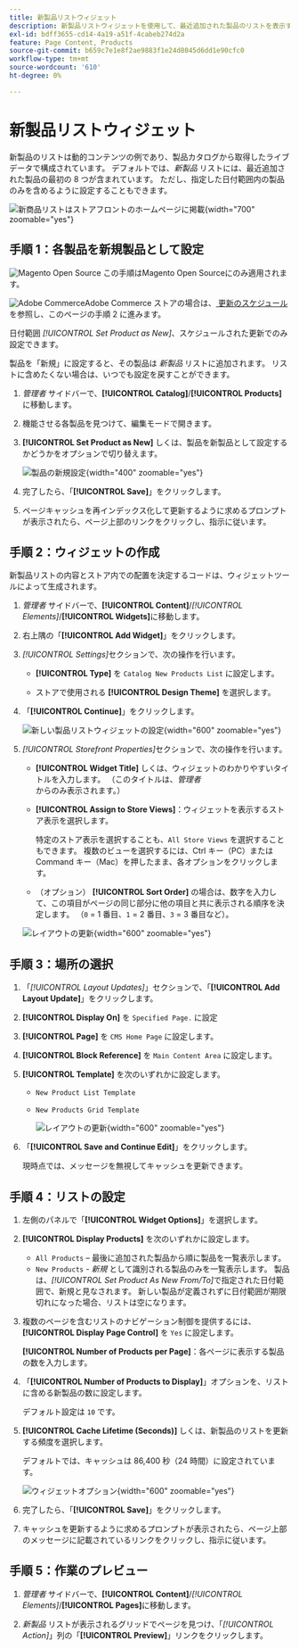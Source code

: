 ```yaml
---
title: 新製品リストウィジェット
description: 新製品リストウィジェットを使用して、最近追加された製品のリストを表示する方法を説明します。
exl-id: bdff3655-cd14-4a19-a51f-4cabeb274d2a
feature: Page Content, Products
source-git-commit: b659c7e1e8f2ae9883f1e24d8045d6dd1e90cfc0
workflow-type: tm+mt
source-wordcount: '610'
ht-degree: 0%

---
```


# 新製品リストウィジェット

新製品のリストは動的コンテンツの例であり、製品カタログから取得したライブデータで構成されています。 デフォルトでは、_新製品_ リストには、最近追加された製品の最初の 8 つが含まれています。 ただし、指定した日付範囲内の製品のみを含めるように設定することもできます。

![ 新商品リストはストアフロントのホームページに掲載 ](./assets/storefront-home-page-new-products.png){width="700" zoomable="yes"}

## 手順 1：各製品を新規製品として設定

![Magento Open Source](../assets/open-source.svg) この手順はMagento Open Sourceにのみ適用されます。

![Adobe Commerce](../assets/adobe-logo.svg)Adobe Commerce ストアの場合は、[ 更新のスケジュール ](content-staging-scheduled-update.md) を参照し、このページの手順 2 に進みます。

日付範囲 _[!UICONTROL Set Product as New]_、スケジュールされた更新でのみ設定できます。

製品を「新規」に設定すると、その製品は _新製品_ リストに追加されます。 リストに含めたくない場合は、いつでも設定を戻すことができます。

1. _管理者_ サイドバーで、**[!UICONTROL Catalog]**/**[!UICONTROL Products]** に移動します。

1. 機能させる各製品を見つけて、編集モードで開きます。

1. **[!UICONTROL Set Product as New]** しくは、製品を新製品として設定するかどうかをオプションで切り替えます。

   ![ 製品の新規設定 ](./assets/product-set-as-new.png){width="400" zoomable="yes"}

1. 完了したら、「**[!UICONTROL Save]**」をクリックします。

1. ページキャッシュを再インデックス化して更新するように求めるプロンプトが表示されたら、ページ上部のリンクをクリックし、指示に従います。

## 手順 2：ウィジェットの作成

新製品リストの内容とストア内での配置を決定するコードは、ウィジェットツールによって生成されます。

1. _管理者_ サイドバーで、**[!UICONTROL Content]**/_[!UICONTROL Elements]_/**[!UICONTROL Widgets]**&#x200B;に移動します。

1. 右上隅の「**[!UICONTROL Add Widget]**」をクリックします。

1. _[!UICONTROL Settings]_&#x200B;セクションで、次の操作を行います。

   - **[!UICONTROL Type]** を `Catalog New Products List` に設定します。

   - ストアで使用される **[!UICONTROL Design Theme]** を選択します。

1. 「**[!UICONTROL Continue]**」をクリックします。

   ![ 新しい製品リストウィジェットの設定 ](./assets/widget-settings.png){width="600" zoomable="yes"}

1. _[!UICONTROL Storefront Properties]_&#x200B;セクションで、次の操作を行います。

   - **[!UICONTROL Widget Title]** しくは、ウィジェットのわかりやすいタイトルを入力します。 （このタイトルは、_管理者_ からのみ表示されます。）

   - **[!UICONTROL Assign to Store Views]**：ウィジェットを表示するストア表示を選択します。

     特定のストア表示を選択することも、`All Store Views` を選択することもできます。 複数のビューを選択するには、Ctrl キー（PC）または Command キー（Mac）を押したまま、各オプションをクリックします。

   - （オプション） **[!UICONTROL Sort Order]** の場合は、数字を入力して、この項目がページの同じ部分に他の項目と共に表示される順序を決定します。 （`0` = 1 番目、`1` = 2 番目、`3` = 3 番目など）。

   ![ レイアウトの更新 ](./assets/widget-layout-update-home-page.png){width="600" zoomable="yes"}

## 手順 3：場所の選択

1. 「_[!UICONTROL Layout Updates]_」セクションで、「**[!UICONTROL Add Layout Update]**」をクリックします。

1. **[!UICONTROL Display On]** を `Specified Page.` に設定

1. **[!UICONTROL Page]** を `CMS Home Page` に設定します。

1. **[!UICONTROL Block Reference]** を `Main Content Area` に設定します。

1. **[!UICONTROL Template]** を次のいずれかに設定します。

   - `New Product List Template`
   - `New Products Grid Template`

     ![ レイアウトの更新 ](./assets/widget-layout-update-new-products-list.png){width="600" zoomable="yes"}

1. 「**[!UICONTROL Save and Continue Edit]**」をクリックします。

   現時点では、メッセージを無視してキャッシュを更新できます。

## 手順 4：リストの設定

1. 左側のパネルで「**[!UICONTROL Widget Options]**」を選択します。

1. **[!UICONTROL Display Products]** を次のいずれかに設定します。

   - `All Products` – 最後に追加された製品から順に製品を一覧表示します。
   - `New Products` - _新規_ として識別される製品のみを一覧表示します。 製品は、_[!UICONTROL Set Product As New From/To]_&#x200B;で指定された日付範囲で、新規と見なされます。 新しい製品が定義されずに日付範囲が期限切れになった場合、リストは空になります。

1. 複数のページを含むリストのナビゲーション制御を提供するには、**[!UICONTROL Display Page Control]** を `Yes` に設定します。

   **[!UICONTROL Number of Products per Page]**：各ページに表示する製品の数を入力します。

1. 「**[!UICONTROL Number of Products to Display]**」オプションを、リストに含める新製品の数に設定します。

   デフォルト設定は `10` です。

1. **[!UICONTROL Cache Lifetime (Seconds)]** しくは、新製品のリストを更新する頻度を選択します。

   デフォルトでは、キャッシュは 86,400 秒（24 時間）に設定されています。

   ![ ウィジェットオプション ](./assets/widget-options-new-product-list.png){width="600" zoomable="yes"}

1. 完了したら、「**[!UICONTROL Save]**」をクリックします。

1. キャッシュを更新するように求めるプロンプトが表示されたら、ページ上部のメッセージに記載されているリンクをクリックし、指示に従います。

## 手順 5：作業のプレビュー

1. _管理者_ サイドバーで、**[!UICONTROL Content]**/_[!UICONTROL Elements]_/**[!UICONTROL Pages]**&#x200B;に移動します。

1. _新製品_ リストが表示されるグリッドでページを見つけ、「_[!UICONTROL Action]_」列の「**[!UICONTROL Preview]**」リンクをクリックします。
